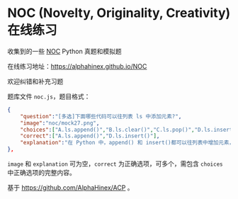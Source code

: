 # NOC (Novelty, Originality, Creativity) 在线练习

收集到的一些 [NOC](http://s.noc.net.cn/Home/Index) Python 真题和模拟题

在线练习地址：https://alphahinex.github.io/NOC

欢迎纠错和补充习题

题库文件 `noc.js`，题目格式：

```json
{
    "question":"[多选]下面哪些代码可以往列表 ls 中添加元素?",
    "image":"noc/mock27.png",
    "choices":["A.ls.append()","B.ls.clear()","C.ls.pop()","D.ls.insert()"],
    "correct":["A.ls.append()","D.ls.insert()"],
    "explanation":"在 Python 中，append() 和 insert()都可以往列表中增加元素，只是 append 是在最后增加，insert 可以自由的插入列表中。clear() 函数是用来清空列表的。pop()函数是删除最后一项，并且作为返回值。"
},
```

`image` 和 `explanation` 可为空，`correct` 为正确选项，可多个，需包含 `choices` 中正确选项的完整内容。

基于 https://github.com/AlphaHinex/ACP 。
